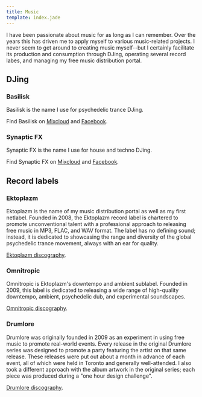 ```yaml
---
title: Music
template: index.jade
---
```


I have been passionate about music for as long as I can remember. Over the years this has driven me to apply myself to various music-related projects. I never seem to get around to creating music myself--but I certainly facilitate its production and consumption through DJing, operating several record labes, and managing my free music distribution portal.

## DJing

### Basilisk

Basilisk is the name I use for psychedelic trance DJing.

Find Basilisk on [Mixcloud](http://www.mixcloud.com/Basilisk/) and [Facebook](http://www.facebook.com/DJ.Basilisk).

### Synaptic FX

Synaptic FX is the name I use for house and techno DJing.

Find Synaptic FX on [Mixcloud](http://www.mixcloud.com/SynapticFX/) and [Facebook](http://www.facebook.com/SynapticFX).

## Record labels

### Ektoplazm

Ektoplazm is the name of my music distribution portal as well as my first netlabel. Founded in 2008, the Ektoplazm record label is chartered to promote unconventional talent with a professional approach to releasing free music in MP3, FLAC, and WAV format. The label has no defining sound; instead, it is dedicated to showcasing the range and diversity of the global psychedelic trance movement, always with an ear for quality.

[Ektoplazm discography](http://www.ektoplazm.com/profiles/ektoplazm).

### Omnitropic

Omnitropic is Ektoplazm's downtempo and ambient sublabel. Founded in 2009, this label is dedicated to releasing a wide range of high-quality downtempo, ambient, psychedelic dub, and experimental soundscapes.

[Omnitropic discography](http://www.ektoplazm.com/profiles/omnitropic).

### Drumlore

Drumlore was originally founded in 2009 as an experiment in using free music to promote real-world events. Every release in the original Drumlore series was designed to promote a party featuring the artist on that same release. These releases were put out about a month in advance of each event, all of which were held in Toronto and generally well-attended. I also took a different approach with the album artwork in the original series; each piece was produced during a "one hour design challenge".

[Drumlore discography](http://www.ektoplazm.com/profiles/drumlore).
